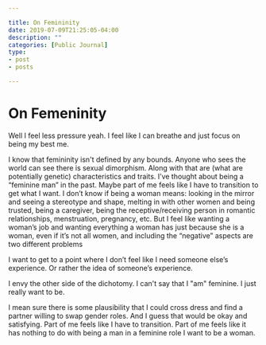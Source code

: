 ```yaml
---

title: On Femininity
date: 2019-07-09T21:25:05-04:00
description: ""
categories: [Public Journal]
type:
- post
- posts

---
```


# On Femeninity

Well I feel less pressure yeah. I feel like I can breathe and just focus on being my best me.

I know that femininity isn't defined by any bounds. Anyone who sees the world can see there is sexual dimorphism. Along with that are (what are potentially genetic) characteristics and traits. I’ve thought about being a “feminine man” in the past. Maybe part of me feels like I have to transition to get what I want. I don’t know if being a woman means: looking in the mirror and seeing a stereotype and shape, melting in with other women and being trusted, being a caregiver, being the receptive/receiving person in romantic relationships, menstruation, pregnancy, etc. But I feel like wanting a woman’s job and wanting everything a woman has just because she is a woman, even if it’s not all women, and including the “negative” aspects are two different problems

I want to get to a point where I don’t feel like I need someone else’s experience. Or rather the idea of someone’s experience.

I envy the other side of the dichotomy. I can't say that I "am" feminine. I just really want to be.

I mean sure there is some plausibility that I could cross dress and find a partner willing to swap gender roles. And I guess that would be okay and satisfying. Part of me feels like I have to transition. Part of me feels like it has nothing to do with being a man in a feminine role I want to be a woman.

